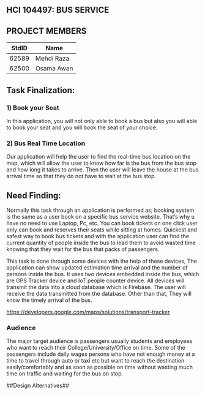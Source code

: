 ## HCI 104497: BUS SERVICE ##

## PROJECT MEMBERS ##
StdID | Name
------------ | -------------
62589 | Mehdi Raza
62500 | Osama Awan

## Task Finalization: ##

### 1) Book your Seat ###
In this application, you will not only able to book a bus but also you will able to book your seat and you will book the seat of your choice.

### 2) Bus Real Time Location ###
Our application will help the user to find the real-time bus location on the map, which will allow the user to know how far is the bus from the bus stop and how long it takes to arrive. Then the user will leave the house at the bus arrival time so that they do not have to wait at the bus stop.

## Need Finding: ##

Normally this task through an application is performed as; booking system is the same as a user book on a specific bus service website. That’s why u have no need to use Laptop, Pc, etc. You can book tickets on one click user only can book and reserves their seats while sitting at homes. Quickest and safest way to book bus tickets and with the application user can find the current quantity of people inside the bus to lead them to avoid wasted time knowing that they wait for the bus that packs of passengers.

This task is done through some devices with the help of these devices, The application can show updated estimation time arrival and the number of persons inside the bus. It uses two devices embedded inside the bus, which are GPS Tracker device and IoT people counter device. All devices will transmit the data into a cloud database which is Firebase. The user will receive the data transmitted from the database. Other than that, They will know the timely arrival of the bus.

https://developers.google.com/maps/solutions/transport-tracker

### Audience ###

The major target audience is passengers usually students and employees who want to reach their College/University/Office on time. Some of the passengers include daily wages persons who have not enough money at a time to travel through auto or taxi etc but want to reach the destination easily/comfortably and as soon as possible on time without wasting much time on traffic and waiting for the bus on stop.

##Design Alternatives##


 
